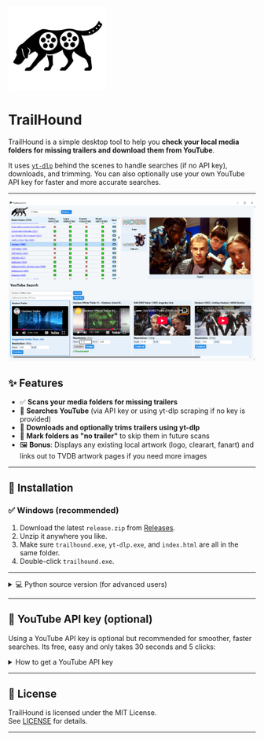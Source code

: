 <p align="left">
  <img src="th.png" alt="TrailHound Logo" width="200">
</p>

#    TrailHound

TrailHound is a simple desktop tool to help you **check your local media folders for missing trailers and download them from YouTube**.

It uses [`yt-dlp`](https://github.com/yt-dlp/yt-dlp) behind the scenes to handle searches (if no API key), downloads, and trimming. You can also optionally use your own YouTube API key for faster and more accurate searches.

---

![Screenshot](screenshots/1.PNG)

## ✨ Features

- ✅ **Scans your media folders for missing trailers**
- 🔎 **Searches YouTube** (via API key or using yt-dlp scraping if no key is provided)
- 🎥 **Downloads and optionally trims trailers using yt-dlp**
- 🚫 **Mark folders as "no trailer"** to skip them in future scans
- 🖼️ **Bonus**: Displays any existing local artwork (logo, clearart, fanart) and links out to TVDB artwork pages if you need more images

---

## 🚀 Installation

### ✅ Windows (recommended)

1. Download the latest `release.zip` from [Releases](../../releases).
2. Unzip it anywhere you like.
3. Make sure `trailhound.exe`, `yt-dlp.exe`, and `index.html` are all in the same folder.
4. Double-click `trailhound.exe`.

---

<details>
<summary>💻 Python source version (for advanced users)</summary>

### Requirements

- Python 3.9 or newer
- [`yt-dlp`](https://github.com/yt-dlp/yt-dlp) installed and on your PATH

### Install Python dependencies

```
pip install -r requirements.txt
```

### Install yt-dlp

```
pip install -U yt-dlp
```

### Run

```
python trailhound.py
```

</details>

---

## 🔑 YouTube API key (optional)

Using a YouTube API key is optional but recommended for smoother, faster searches. Its free, easy and only takes 30 seconds and 5 clicks:

<details>
<summary>How to get a YouTube API key</summary>

1. Go to [Google Cloud Console](https://console.cloud.google.com/).
2. Create or select a project.
3. Enable **YouTube Data API v3**.
4. Create credentials → API key.
5. Copy your key, paste it into TrailHound using the "Save API Key" button. It will auto-fill the next time you open the program.

</details>

---

## 📝 License

TrailHound is licensed under the MIT License.  
See [LICENSE](./LICENSE) for details.

---
